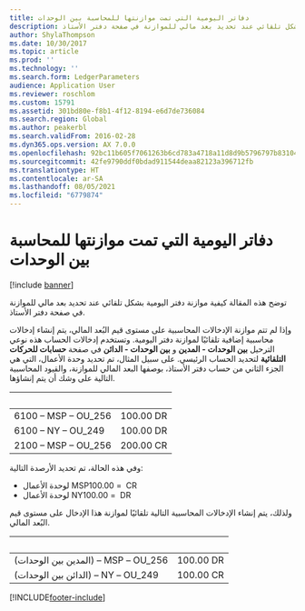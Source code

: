 ```yaml
---
title: دفاتر اليومية التي تمت موازنتها للمحاسبة بين الوحدات
description: توضح هذه المقالة كيفية موازنة دفتر اليومية بشكل تلقائي عند تحديد بعد مالي للموازنة في صفحة دفتر الأستاذ.
author: ShylaThompson
ms.date: 10/30/2017
ms.topic: article
ms.prod: ''
ms.technology: ''
ms.search.form: LedgerParameters
audience: Application User
ms.reviewer: roschlom
ms.custom: 15791
ms.assetid: 301bd80e-f8b1-4f12-8194-e6d7de736084
ms.search.region: Global
ms.author: peakerbl
ms.search.validFrom: 2016-02-28
ms.dyn365.ops.version: AX 7.0.0
ms.openlocfilehash: 92bc11b605f7061263b6cd783a4718a11d8d9b5796797b83104c3aba6e340e10
ms.sourcegitcommit: 42fe9790ddf0bdad911544deaa82123a396712fb
ms.translationtype: HT
ms.contentlocale: ar-SA
ms.lasthandoff: 08/05/2021
ms.locfileid: "6779874"
---
```

# <a name="balanced-journals-for-interunit-accounting"></a>دفاتر اليومية التي تمت موازنتها للمحاسبة بين الوحدات

[!include [banner](../includes/banner.md)]

توضح هذه المقالة كيفية موازنة دفتر اليومية بشكل تلقائي عند تحديد بعد مالي للموازنة في صفحة دفتر الأستاذ. 

وإذا لم تتم موازنة الإدخالات المحاسبية على مستوى قيم البُعد المالي، يتم إنشاء إدخالات محاسبية إضافية تلقائيًا لموازنة دفتر اليومية. وتستخدم إدخالات الحساب هذه نوعي الترحيل **بين الوحدات - المدين** و **بين الوحدات - الدائن** في صفحة **حسابات للحركات التلقائية** لتحديد الحساب الرئيسي. على سبيل المثال، تم تحديد وحدة الأعمال، التي هي الجزء الثاني من حساب دفتر الأستاذ، بوصفها البعد المالي للموازنة، والقيود المحاسبية التالية على وشك أن يتم إنشاؤها.

| &nbsp;               | &nbsp;    |
|----------------------|-----------|
| 6100 – MSP – OU\_256 | 100.00 DR |
| 6100 – NY – OU\_249  | 100.00 DR |
| 2100 – MSP – OU\_256 | 200.00 CR |

وفي هذه الحالة، تم تحديد الأرصدة التالية:

-   لوحدة الأعمال MSP‏ = 100.00 CR
-   لوحدة الأعمال NY‏ = 100.00 DR

ولذلك، يتم إنشاء الإدخالات المحاسبية التالية تلقائيًا لموازنة هذا الإدخال على مستوى قيم البُعد المالي.

| &nbsp;                            | &nbsp;    |
|-----------------------------------|-----------|
| (المدين بين الوحدات) – MSP‏ – OU\_256 | 100.00 DR |
| (الدائن بين الوحدات) – NY‏ – OU\_249 | 100.00 CR |







[!INCLUDE[footer-include](../../includes/footer-banner.md)]